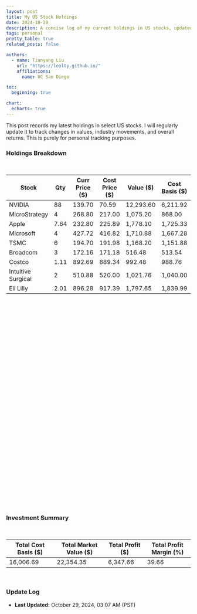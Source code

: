 ```yaml
---
layout: post
title: My US Stock Holdings
date: 2024-10-29
description: A concise log of my current holdings in US stocks, updated regularly to monitor value shifts, industry performance, and overall returns.
tags: personal
pretty_table: true
related_posts: false

authors:
  - name: Tianyang Liu
    url: "https://leolty.github.io/"
    affiliations:
      name: UC San Diego

toc:
  beginning: true

chart:
  echarts: true
---
```


This post records my latest holdings in select US stocks. I will regularly update it to track changes in values, industry movements, and overall returns. This is purely for personal tracking purposes.

### Holdings Breakdown

&nbsp;

<table
  id="holdings-table"
  data-toggle="table"
  data-search="false"
  data-pagination="true"
  data-sortable="true"
  data-sort-name="pl_percent"
  data-sort-order="desc"
>
  <thead>
    <tr>
      <th data-field="stock" data-sortable="true">Stock</th>
      <th data-field="qty" data-sortable="true">Qty</th>
      <th data-field="curr_price" data-sortable="true">Curr Price ($)</th>
      <th data-field="cost_price" data-sortable="true">Cost Price ($)</th>
      <th data-field="value" data-sortable="true">Value ($)</th>
      <th data-field="cost_basis" data-sortable="true">Cost Basis ($)</th>
      <th data-field="pl_percent" data-sortable="true">P/L (%)</th>
      <th data-field="pl_dollar" data-sortable="true">P/L ($)</th>
    </tr>
  </thead>
  <tbody>
    <tr><td>NVIDIA</td><td>88</td><td>139.70</td><td>70.59</td><td>12,293.60</td><td>6,211.92</td><td>97.90%</td><td>6,081.68</td></tr>
    <tr><td>MicroStrategy</td><td>4</td><td>268.80</td><td>217.00</td><td>1,075.20</td><td>868.00</td><td>23.87%</td><td>207.20</td></tr>
    <tr><td>Apple</td><td>7.64</td><td>232.80</td><td>225.89</td><td>1,778.10</td><td>1,725.33</td><td>3.06%</td><td>52.78</td></tr>
    <tr><td>Microsoft</td><td>4</td><td>427.72</td><td>416.82</td><td>1,710.88</td><td>1,667.28</td><td>2.62%</td><td>43.60</td></tr>
    <tr><td>TSMC</td><td>6</td><td>194.70</td><td>191.98</td><td>1,168.20</td><td>1,151.88</td><td>1.42%</td><td>16.32</td></tr>
    <tr><td>Broadcom</td><td>3</td><td>172.16</td><td>171.18</td><td>516.48</td><td>513.54</td><td>0.57%</td><td>2.94</td></tr>
    <tr><td>Costco</td><td>1.11</td><td>892.69</td><td>889.34</td><td>992.48</td><td>988.76</td><td>0.38%</td><td>3.73</td></tr>
    <tr><td>Intuitive Surgical</td><td>2</td><td>510.88</td><td>520.00</td><td>1,021.76</td><td>1,040.00</td><td>-1.75%</td><td>-18.24</td></tr>
    <tr><td>Eli Lilly</td><td>2.01</td><td>896.28</td><td>917.39</td><td>1,797.65</td><td>1,839.99</td><td>-2.30%</td><td>-42.34</td></tr>
  </tbody>
</table>

&nbsp;

<script>
document.addEventListener("DOMContentLoaded", function () {
    var chartDom = document.getElementById('portfolioChart');
    var myChart = echarts.init(chartDom);

    var option = {
        title: {
            text: "Portfolio Breakdown by Stock Value",
            left: "center",
            top: "5%", 
            textStyle: {
                fontFamily: '"EB Garamond", serif', // Custom font
                fontSize: 18,
                fontWeight: 'bold'
            }
        },
        tooltip: {
            trigger: "item",
            formatter: "{b}: ${c} ({d}%)",
            textStyle: {
                fontFamily: '"EB Garamond", serif', // Custom font
            }
        },
        legend: {
            orient: "vertical",
            right: "5%",
            top: "middle",
            itemGap: 10,
            textStyle: {
                fontFamily: '"EB Garamond", serif', // Custom font
                fontSize: 14
            }
        },
        series: [
            {
                name: "Stock Value",
                type: "pie",
                radius: ["40%", "70%"],
                center: ["40%", "55%"],
                avoidLabelOverlap: true,
                itemStyle: {
                    borderRadius: 10,
                    borderColor: "#fff",
                    borderWidth: 2
                },
                label: {
                    show: true,
                    formatter: "{b}: {d}%",
                    fontFamily: '"EB Garamond", serif', // Custom font
                    fontSize: 14,
                    position: 'outside',
                    distanceToLabelLine: 15
                },
                labelLine: {
                    show: true,
                    length: 20,
                    length2: 15
                },
                labelLayout: function (params) {
                    return {
                        moveOverlap: 'shiftY'
                    };
                },
                emphasis: {
                    scale: true,
                    scaleSize: 10
                },
                data: [
                    { value: 12293.60, name: "NVIDIA" },
                    { value: 1075.20, name: "MicroStrategy" },
                    { value: 1778.10, name: "Apple" },
                    { value: 1710.88, name: "Microsoft" },
                    { value: 1168.20, name: "TSMC" },
                    { value: 516.48, name: "Broadcom" },
                    { value: 992.48, name: "Costco" },
                    { value: 1021.76, name: "Intuitive Surgical" },
                    { value: 1797.65, name: "Eli Lilly" }
                ]
            }
        ]
    };

    myChart.setOption(option);

    // Update chart dimensions on window resize for responsiveness
    window.addEventListener('resize', function () {
        myChart.resize();
    });
});
</script>



<div id="portfolioChart" style="width: 100%; height: 500px;"></div>

&nbsp;

### Investment Summary

&nbsp;

<table
  id="summary-table"
  data-toggle="table"
  data-search="false"
  data-pagination="false"
  data-sortable="true"
>
  <thead>
    <tr>
      <th data-field="total_cost_basis" data-sortable="true">Total Cost Basis ($)</th>
      <th data-field="total_market_value" data-sortable="true">Total Market Value ($)</th>
      <th data-field="total_profit" data-sortable="true">Total Profit ($)</th>
      <th data-field="total_profit_margin" data-sortable="true">Total Profit Margin (%)</th>
    </tr>
  </thead>
  <tbody>
    <tr><td>16,006.69</td><td>22,354.35</td><td>6,347.66</td><td>39.66</td></tr>
  </tbody>
</table>

&nbsp;

### Update Log
- **Last Updated:** October 29, 2024, 03:07 AM (PST)

